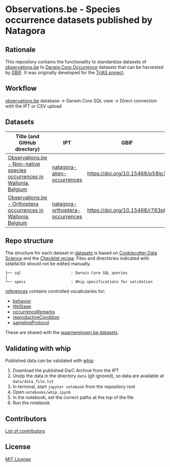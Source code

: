 # Observations.be - Species occurrence datasets published by Natagora

## Rationale

This repository contains the functionality to standardize datasets of [observations.be](https://observations.be) to [Darwin Core Occurrence](https://www.gbif.org/dataset-classes) datasets that can be harvested by [GBIF](http://www.gbif.org). It was originally developed for the [TrIAS project](http://trias-project.be).

## Workflow

[observations.be](https://observations.be) database → Darwin Core SQL view → Direct connection with the IPT or CSV upload

## Datasets

Title (and GitHub directory) | IPT | GBIF
--- | --- | ---
[Observations.be - Non-native species occurrences in Wallonia, Belgium](datasets/natagora-alien-occurrences) | [natagora-alien-occurrences](https://ipt.biodiversity.be/resource?r=natagora-alien-occurrences) | <https://doi.org/10.15468/p58ip1>
[Observations.be - Orthoptera occurrences in Wallonia, Belgium](datasets/natagora-orthoptera-occurrences) | [natagora-orthoptera-occurrences](https://ipt.biodiversity.be/resource.do?r=natagora-orthoptera-occurrences) | <https://doi.org/10.15468/r763pb>

## Repo structure

The structure for each dataset in [datasets](datasets) is based on [Cookiecutter Data Science](http://drivendata.github.io/cookiecutter-data-science/) and the [Checklist recipe](https://github.com/trias-project/checklist-recipe). Files and directories indicated with `GENERATED` should not be edited manually.

```
├── sql                      : Darwin Core SQL queries
│
└── specs                    : Whip specifications for validation
```

[references](references) contains controlled vocabularies for:

- [behavior](references/behavior.csv)
- [lifeStage](references/lifeStage.csv)
- [occurrenceRemarks](references/occurrenceRemarks.csv)
- [reproductiveCondition](references/reproductiveCondition.csv)
- [samplingProtocol](references/samplingProtocol.csv)

These are shared with the [waarnemingen.be datasets](https://www.gbif.org/dataset/search?q=waarnemingen.be).

## Validating with whip

Published data can be validated with [whip](https://github.com/inbo/whip):

1. Download the published DwC Archive from the IPT
2. Unzip the data in the directory `data` (git ignored), so data are available at `data/data_file.txt`
3. In terminal, start `jupyter notebook` from the repository root
4. Open `notebooks/whip.ipynb`
5. In the notebook, set the correct paths at the top of the file
6. Run the notebook

## Contributors

[List of contributors](https://github.com/trias-project/natagora-occurrences/contributors)

## License

[MIT License](https://github.com/trias-project/natagora-occurrences/blob/master/LICENSE)
